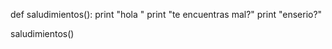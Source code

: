 def saludimientos():
    print "hola "
    print "te encuentras mal?"
    print "enserio?"

saludimientos()
